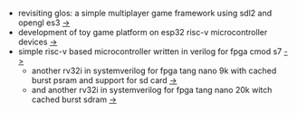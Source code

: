 * revisiting glos: a simple multiplayer game framework using sdl2 and opengl es3 [->](https://github.com/calint/glos)
* development of toy game platform on esp32 risc-v microcontroller devices [->](https://github.com/calint/platformio-bam)
* simple risc-v based microcontroller written in verilog for fpga cmod s7 [->](https://github.com/calint/riscv)
  - another rv32i in systemverilog for fpga tang nano 9k with cached burst psram and support for sd card [->](https://github.com/calint/tang-nano-9k--riscv--cache-psram)
  - and another rv32i in systemverilog for fpga tang nano 20k witch cached burst sdram [->](https://github.com/calint/tang-nano-20k--riscv--cache-sdram)
